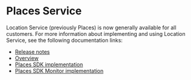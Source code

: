 # Places Service

Location Service \(previously Places\) is now generally available for all customers. For more information about implementing and using Location Service, see the following documentation links:

* [Release notes](https://docs.adobe.com/content/help/en/places/using/release-notes.html)
* [Overview](https://docs.adobe.com/content/help/en/places/using/home.html)
* [Places SDK implementation](https://docs.adobe.com/content/help/en/places/using/places-ext-aep-sdks/places-extension/places-extension.html)
* [Places SDK Monitor implementation](https://docs.adobe.com/content/help/en/places/using/places-ext-aep-sdks/places-monitor-extension/places-monitor-extension.html)

